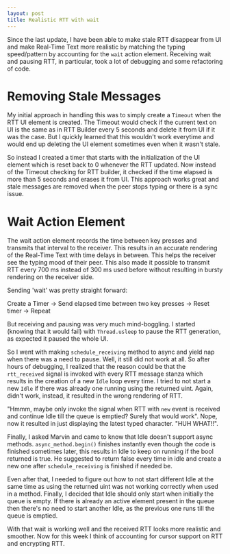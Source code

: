 ```yaml
---
layout: post
title: Realistic RTT with wait
---
```


Since the last update, I have been able to make stale RTT disappear from UI and make Real-Time Text more realistic by matching the typing speed/pattern by accounting for the `wait` action element. Receiving wait and pausing RTT, in particular, took a lot of debugging and some refactoring of code.

# Removing Stale Messages

My initial approach in handling this was to simply create a `Timeout` when the RTT UI element is created. The Timeout would check if the current text on UI is the same as in RTT Builder every 5 seconds and delete it from UI if it was the case. But I quickly learned that this wouldn't work everytime and would end up deleting the UI element sometimes even when it wasn't stale.

So instead I created a timer that starts with the initialization of the UI element which is reset back to 0 whenever the RTT updated. Now instead of the Timeout checking for RTT builder, it checked if the time elapsed is more than 5 seconds and erases it from UI. This approach works great and stale messages are removed when the peer stops typing or there is a sync issue.

# Wait Action Element  

The wait action element records the time between key presses and transmits that interval to the receiver. This results in an accurate rendering of the Real-Time Text with time delays in between. This helps the receiver see the typing mood of their peer. This also made it possible to transmit RTT every 700 ms instead of 300 ms used before without resulting in bursty rendering on the receiver side.

Sending 'wait' was pretty straight forward:

Create a Timer -> Send elapsed time between two key presses -> Reset timer -> Repeat

But receiving and pausing was very much mind-boggling. I started (knowing that it would fail) with `Thread.usleep` to pause the RTT generation, as expected it paused the whole UI.

So I went with making `schedule_receiving` method to async and yield nap when there was a need to pause. Well, it still did not work at all. So after hours of debugging, I realized that the reason could be that the `rtt_received` signal is invoked with every RTT message stanza which results in the creation of a new `Idle` loop every time. I tried to not start a new `Idle` if there was already one running using the returned uint. Again, didn't work, instead, it resulted in the wrong rendering of RTT. 

"Hmmm, maybe only invoke the signal when RTT with `new` event is received and continue Idle till the queue is emptied? Surely that would work". Nope, now it resulted in just displaying the latest typed character. "HUH WHAT!!".

Finally, I asked Marvin and came to know that Idle doesn't support async methods. `async_method.begin()` finishes instantly even though the code is finished sometimes later, this results in Idle to keep on running if the bool returned is true. He suggested to return false every time in idle and create a new one after `schedule_receiving` is finished if needed be. 

Even after that, I needed to figure out how to not start different Idle at the same time as using the returned uint was not working correctly when used in a method. Finally, I decided that Idle should only start when initially the queue is empty. If there is already an active element present in the queue then there's no need to start another Idle, as the previous one runs till the queue is emptied.

With that wait is working well and the received RTT looks more realistic and smoother. Now for this week I think of accounting for cursor support on RTT and encrypting RTT.

